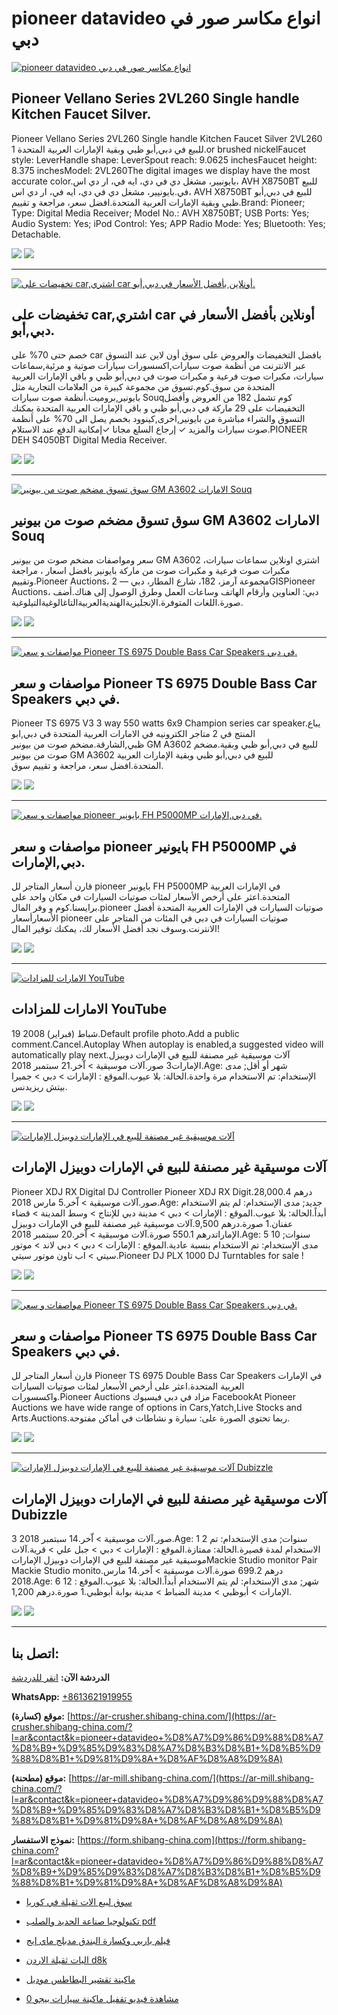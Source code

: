 # pioneer datavideo انواع مكاسر صور في دبي

<a href="https://swt.shibang-china.com/?l=ar&img&k=pioneer+datavideo+%D8%A7%D9%86%D9%88%D8%A7%D8%B9+%D9%85%D9%83%D8%A7%D8%B3%D8%B1+%D8%B5%D9%88%D8%B1+%D9%81%D9%8A+%D8%AF%D8%A8%D9%8A" target="_blank">![pioneer datavideo انواع مكاسر صور في دبي](http://static.shibang-china.com/all-800x300/1498.jpg)</a>

## Pioneer Vellano Series 2VL260 Single handle Kitchen Faucet Silver.
Pioneer Vellano Series 2VL260 Single handle Kitchen Faucet Silver 2VL260 1 للبيع في دبي,أبو ظبي وبقية الإمارات العربية المتحدة.or brushed nickelFaucet style: LeverHandle shape: LeverSpout reach: 9.0625 inchesFaucet height: 8.375 inchesModel: 2VL260The digital images we display have the most accurate color.بايونيير، مشغل دي في دي، ايه في، ار دي اس، AVH X8750BT للبيع في.بايونيير، مشغل دي في دي، ايه في، ار دي اس، AVH X8750BT للبيع في دبي,أبو ظبي وبقية الإمارات العربية المتحدة.افضل سعر، مراجعة و تقييم.Brand: Pioneer; Type: Digital Media Receiver; Model No.: AVH X8750BT; USB Ports: Yes; Audio System: Yes; iPod Control: Yes; APP Radio Mode: Yes; Bluetooth: Yes; Detachable.


<a href="https://whatsapp.shibangsoft.com/WhatsApp.php" target="_blank" title="WhatsApp">![](http://static.shibang-china.com/icon/whatsapp.png)</a> <a href="https://swt.shibang-china.com/?l=ar&icon&k=pioneer+datavideo+%D8%A7%D9%86%D9%88%D8%A7%D8%B9+%D9%85%D9%83%D8%A7%D8%B3%D8%B1+%D8%B5%D9%88%D8%B1+%D9%81%D9%8A+%D8%AF%D8%A8%D9%8A" target="_blank">![](http://static.shibang-china.com/icon/chat-ar.png)</a>

---

<a href="https://swt.shibang-china.com/?l=ar&img&k=pioneer+datavideo+%D8%A7%D9%86%D9%88%D8%A7%D8%B9+%D9%85%D9%83%D8%A7%D8%B3%D8%B1+%D8%B5%D9%88%D8%B1+%D9%81%D9%8A+%D8%AF%D8%A8%D9%8A" target="_blank">![تخفيضات على car,اشتري car أونلاين بأفضل الأسعار في دبي,أبو.](http://static.shibang-china.com/all-800x300/792.jpg)</a>

## تخفيضات على car,اشتري car أونلاين بأفضل الأسعار في دبي,أبو.
خصم حتى 70% على car بافضل التخفيضات والعروض على سوق أون لاين عند التسوق عبر الانترنت من أنظمة صوت سيارات,اكسسورات سيارات صوتية و مرئية,سماعات سيارات، مكبرات صوت فرعية و مكبرات صوت في دبي,أبو ظبي و باقي الإمارات العربية المتحدة من سوق.كوم.تسوق من مجموعة كبيرة من العلامات التجارية مثل بايونير,بروميت.أنظمة صوت سيارات Souqكوم تشمل 182 من العروض وأفضل التخفيضات على 29 ماركة في دبي,أبو ظبي و باقي الإمارات العربية المتحدة يمكنك التسوق والشراء مباشرة من بايونير,اخرى,كينوود بخصم يصل الى 70% على أنظمة صوت سيارات والمزيد ✓ إرجاع السلع مجانا ✓إمكانية الدفع عند الاستلام.PIONEER DEH S4050BT Digital Media Receiver.


<a href="https://whatsapp.shibangsoft.com/WhatsApp.php" target="_blank" title="WhatsApp">![](http://static.shibang-china.com/icon/whatsapp.png)</a> <a href="https://swt.shibang-china.com/?l=ar&icon&k=pioneer+datavideo+%D8%A7%D9%86%D9%88%D8%A7%D8%B9+%D9%85%D9%83%D8%A7%D8%B3%D8%B1+%D8%B5%D9%88%D8%B1+%D9%81%D9%8A+%D8%AF%D8%A8%D9%8A" target="_blank">![](http://static.shibang-china.com/icon/chat-ar.png)</a>

---

<a href="https://swt.shibang-china.com/?l=ar&img&k=pioneer+datavideo+%D8%A7%D9%86%D9%88%D8%A7%D8%B9+%D9%85%D9%83%D8%A7%D8%B3%D8%B1+%D8%B5%D9%88%D8%B1+%D9%81%D9%8A+%D8%AF%D8%A8%D9%8A" target="_blank">![سوق تسوق مضخم صوت من بيونير GM A3602 الامارات Souq](http://static.shibang-china.com/all-800x300/1210.jpg)</a>

## سوق تسوق مضخم صوت من بيونير GM A3602 الامارات Souq
سعر ومواصفات مضخم صوت من بيونير GM A3602 اشتري اونلاين سماعات سيارات، مكبرات صوت فرعية و مكبرات صوت من ماركة بايونير بافضل اسعار ، مراجعة وتقييم.Pioneer Auctions، مجموعة آرمز، 182، شارع المطار، دبي — 2GISPioneer Auctions، دبي: العناوين وأرقام الهاتف وساعات العمل وطرق الوصول إلى هناك.أضف صورة.اللغات المتوفرة.الإنجليزيةالهنديةالعربيةالتاغالوغيةالتيلوغية.


<a href="https://whatsapp.shibangsoft.com/WhatsApp.php" target="_blank" title="WhatsApp">![](http://static.shibang-china.com/icon/whatsapp.png)</a> <a href="https://swt.shibang-china.com/?l=ar&icon&k=pioneer+datavideo+%D8%A7%D9%86%D9%88%D8%A7%D8%B9+%D9%85%D9%83%D8%A7%D8%B3%D8%B1+%D8%B5%D9%88%D8%B1+%D9%81%D9%8A+%D8%AF%D8%A8%D9%8A" target="_blank">![](http://static.shibang-china.com/icon/chat-ar.png)</a>

---

<a href="https://swt.shibang-china.com/?l=ar&img&k=pioneer+datavideo+%D8%A7%D9%86%D9%88%D8%A7%D8%B9+%D9%85%D9%83%D8%A7%D8%B3%D8%B1+%D8%B5%D9%88%D8%B1+%D9%81%D9%8A+%D8%AF%D8%A8%D9%8A" target="_blank">![مواصفات و سعر Pioneer TS 6975 Double Bass Car Speakers في دبي.](http://static.shibang-china.com/all-800x300/903.jpg)</a>

## مواصفات و سعر Pioneer TS 6975 Double Bass Car Speakers في دبي.
Pioneer TS 6975 V3 3 way 550 watts 6x9 Champion series car speaker.يباع المنتج في 2 متاجر الكترونيه في الامارات العربية المتحدة في دبي,ابو ظبي,الشارقة.مضخم صوت من بيونير GM A3602 للبيع في دبي,أبو ظبي وبقية.مضخم صوت من بيونير GM A3602 للبيع في دبي,أبو ظبي وبقية الإمارات العربية المتحدة.افضل سعر، مراجعة و تقييم سوق.


<a href="https://whatsapp.shibangsoft.com/WhatsApp.php" target="_blank" title="WhatsApp">![](http://static.shibang-china.com/icon/whatsapp.png)</a> <a href="https://swt.shibang-china.com/?l=ar&icon&k=pioneer+datavideo+%D8%A7%D9%86%D9%88%D8%A7%D8%B9+%D9%85%D9%83%D8%A7%D8%B3%D8%B1+%D8%B5%D9%88%D8%B1+%D9%81%D9%8A+%D8%AF%D8%A8%D9%8A" target="_blank">![](http://static.shibang-china.com/icon/chat-ar.png)</a>

---

<a href="https://swt.shibang-china.com/?l=ar&img&k=pioneer+datavideo+%D8%A7%D9%86%D9%88%D8%A7%D8%B9+%D9%85%D9%83%D8%A7%D8%B3%D8%B1+%D8%B5%D9%88%D8%B1+%D9%81%D9%8A+%D8%AF%D8%A8%D9%8A" target="_blank">![مواصفات و سعر pioneer بايونير FH P5000MP في دبي,الإمارات.](http://static.shibang-china.com/all-800x300/38.jpg)</a>

## مواصفات و سعر pioneer بايونير FH P5000MP في دبي,الإمارات.
قارن أسعار المتاجر لل pioneer بايونير FH P5000MP في الإمارات العربية المتحدة.اعثر على أرخص الأسعار لمئات صوتيات السيارات في مكان واحد على برايسنا.كوم و وفر المال.pioneer صوتيات السيارات في الإمارات العربية المتحدة أفضل الأسعارأسعار pioneer صوتيات السيارات في دبي في المئات من المتاجر على الانترنت.وسوف نجد أفضل الأسعار لك، يمكنك توفير المال!


<a href="https://whatsapp.shibangsoft.com/WhatsApp.php" target="_blank" title="WhatsApp">![](http://static.shibang-china.com/icon/whatsapp.png)</a> <a href="https://swt.shibang-china.com/?l=ar&icon&k=pioneer+datavideo+%D8%A7%D9%86%D9%88%D8%A7%D8%B9+%D9%85%D9%83%D8%A7%D8%B3%D8%B1+%D8%B5%D9%88%D8%B1+%D9%81%D9%8A+%D8%AF%D8%A8%D9%8A" target="_blank">![](http://static.shibang-china.com/icon/chat-ar.png)</a>

---

<a href="https://swt.shibang-china.com/?l=ar&img&k=pioneer+datavideo+%D8%A7%D9%86%D9%88%D8%A7%D8%B9+%D9%85%D9%83%D8%A7%D8%B3%D8%B1+%D8%B5%D9%88%D8%B1+%D9%81%D9%8A+%D8%AF%D8%A8%D9%8A" target="_blank">![الامارات للمزادات YouTube](http://static.shibang-china.com/all-800x300/942.jpg)</a>

## الامارات للمزادات YouTube
19 شباط (فبراير) 2008.Default profile photo.Add a public comment.Cancel.Autoplay When autoplay is enabled,a suggested video will automatically play next.آلات موسيقية غير مصنفة للبيع في الإمارات دوبيزل الإمارات3 صور.آلات موسيقية &gt; اّخر.21 سبتمبر 2018.Age: شهر أو أقل; مدى الإستخدام: تم الاستخدام مرة واحدة.الحالة: بلا عيوب.الموقع : الإمارات &gt; دبي &gt; جميرا بيتش ريزيدنس.


<a href="https://whatsapp.shibangsoft.com/WhatsApp.php" target="_blank" title="WhatsApp">![](http://static.shibang-china.com/icon/whatsapp.png)</a> <a href="https://swt.shibang-china.com/?l=ar&icon&k=pioneer+datavideo+%D8%A7%D9%86%D9%88%D8%A7%D8%B9+%D9%85%D9%83%D8%A7%D8%B3%D8%B1+%D8%B5%D9%88%D8%B1+%D9%81%D9%8A+%D8%AF%D8%A8%D9%8A" target="_blank">![](http://static.shibang-china.com/icon/chat-ar.png)</a>

---

<a href="https://swt.shibang-china.com/?l=ar&img&k=pioneer+datavideo+%D8%A7%D9%86%D9%88%D8%A7%D8%B9+%D9%85%D9%83%D8%A7%D8%B3%D8%B1+%D8%B5%D9%88%D8%B1+%D9%81%D9%8A+%D8%AF%D8%A8%D9%8A" target="_blank">![آلات موسيقية غير مصنفة للبيع في الإمارات دوبيزل الإمارات](http://static.shibang-china.com/all-800x300/1141.jpg)</a>

## آلات موسيقية غير مصنفة للبيع في الإمارات دوبيزل الإمارات
Pioneer XDJ RX Digital DJ Controller Pioneer XDJ RX Digit.درهم 28,000.4 صور.آلات موسيقية &gt; اّخر.5 مارس 2018.Age: جديد; مدى الإستخدام: لم يتم الاستخدام أبداً.الحالة: بلا عيوب.الموقع : الإمارات &gt; دبي &gt; مدينة دبي للإنتاج &gt; وسط المدينة &gt; قضاء عفنان.1 صورة.درهم 9,500.آلات موسيقية غير مصنفة للبيع في الإمارات دوبيزل الإماراتدرهم 550.1 صورة.آلات موسيقية &gt; اّخر.20 سبتمبر 2018.Age: 5 10 سنوات; مدى الإستخدام: تم الاستخدام بنسبة عادية.الموقع : الإمارات &gt; دبي &gt; دبي لاند &gt; موتور سيتي &gt; اب تاون موتور سيتي.Pioneer DJ PLX 1000 DJ Turntables for sale !


<a href="https://whatsapp.shibangsoft.com/WhatsApp.php" target="_blank" title="WhatsApp">![](http://static.shibang-china.com/icon/whatsapp.png)</a> <a href="https://swt.shibang-china.com/?l=ar&icon&k=pioneer+datavideo+%D8%A7%D9%86%D9%88%D8%A7%D8%B9+%D9%85%D9%83%D8%A7%D8%B3%D8%B1+%D8%B5%D9%88%D8%B1+%D9%81%D9%8A+%D8%AF%D8%A8%D9%8A" target="_blank">![](http://static.shibang-china.com/icon/chat-ar.png)</a>

---

<a href="https://swt.shibang-china.com/?l=ar&img&k=pioneer+datavideo+%D8%A7%D9%86%D9%88%D8%A7%D8%B9+%D9%85%D9%83%D8%A7%D8%B3%D8%B1+%D8%B5%D9%88%D8%B1+%D9%81%D9%8A+%D8%AF%D8%A8%D9%8A" target="_blank">![مواصفات و سعر Pioneer TS 6975 Double Bass Car Speakers في دبي.](http://static.shibang-china.com/all-800x300/763.jpg)</a>

## مواصفات و سعر Pioneer TS 6975 Double Bass Car Speakers في دبي.
قارن أسعار المتاجر لل Pioneer TS 6975 Double Bass Car Speakers في الإمارات العربية المتحدة.اعثر على أرخص الأسعار لمئات صوتيات السيارات واكسسورات.Pioneer Auctions مزاد في دبي فيسبوك FacebookAt Pioneer Auctions we have wide range of options in Cars,Yatch,Live Stocks and Arts.Auctions.ربما تحتوي الصورة على: سيارة و نشاطات في أماكن مفتوحة.


<a href="https://whatsapp.shibangsoft.com/WhatsApp.php" target="_blank" title="WhatsApp">![](http://static.shibang-china.com/icon/whatsapp.png)</a> <a href="https://swt.shibang-china.com/?l=ar&icon&k=pioneer+datavideo+%D8%A7%D9%86%D9%88%D8%A7%D8%B9+%D9%85%D9%83%D8%A7%D8%B3%D8%B1+%D8%B5%D9%88%D8%B1+%D9%81%D9%8A+%D8%AF%D8%A8%D9%8A" target="_blank">![](http://static.shibang-china.com/icon/chat-ar.png)</a>

---

<a href="https://swt.shibang-china.com/?l=ar&img&k=pioneer+datavideo+%D8%A7%D9%86%D9%88%D8%A7%D8%B9+%D9%85%D9%83%D8%A7%D8%B3%D8%B1+%D8%B5%D9%88%D8%B1+%D9%81%D9%8A+%D8%AF%D8%A8%D9%8A" target="_blank">![آلات موسيقية غير مصنفة للبيع في الإمارات دوبيزل الإمارات Dubizzle](http://static.shibang-china.com/all-800x300/1101.jpg)</a>

## آلات موسيقية غير مصنفة للبيع في الإمارات دوبيزل الإمارات Dubizzle
3 صور.آلات موسيقية &gt; اّخر.14 سبتمبر 2018.Age: 1 2 سنوات; مدى الإستخدام: تم الاستخدام لمدة قصيرة.الحالة: ممتازة.الموقع : الإمارات &gt; دبي &gt; جبل علي &gt; قرية.آلات موسيقية غير مصنفة للبيع في الإمارات دوبيزل الإماراتMackie Studio monitor Pair Mackie Studio monito.درهم 699.2 صورة.آلات موسيقية &gt; اّخر.14 مارس 2018.Age: 6 12 شهر; مدى الإستخدام: لم يتم الاستخدام أبداً.الحالة: بلا عيوب.الموقع : الإمارات &gt; أبوظبي &gt; مدينة الضباط &gt; مدينة بوابة أبوظبي.1 صورة.درهم 1,200.


<a href="https://whatsapp.shibangsoft.com/WhatsApp.php" target="_blank" title="WhatsApp">![](http://static.shibang-china.com/icon/whatsapp.png)</a> <a href="https://swt.shibang-china.com/?l=ar&icon&k=pioneer+datavideo+%D8%A7%D9%86%D9%88%D8%A7%D8%B9+%D9%85%D9%83%D8%A7%D8%B3%D8%B1+%D8%B5%D9%88%D8%B1+%D9%81%D9%8A+%D8%AF%D8%A8%D9%8A" target="_blank">![](http://static.shibang-china.com/icon/chat-ar.png)</a>

---
## اتصل بنا:

**الدردشة الآن:** [انقر للدردشة](https://swt.shibang-china.com?l=ar&contact&k=pioneer+datavideo+%D8%A7%D9%86%D9%88%D8%A7%D8%B9+%D9%85%D9%83%D8%A7%D8%B3%D8%B1+%D8%B5%D9%88%D8%B1+%D9%81%D9%8A+%D8%AF%D8%A8%D9%8A)

**WhatsApp:**  [+8613621919955](https://whatsapp.shibangsoft.com/WhatsApp.php)

**موقع (كسارة):** [https://ar-crusher.shibang-china.com/](https://ar-crusher.shibang-china.com/?l=ar&contact&k=pioneer+datavideo+%D8%A7%D9%86%D9%88%D8%A7%D8%B9+%D9%85%D9%83%D8%A7%D8%B3%D8%B1+%D8%B5%D9%88%D8%B1+%D9%81%D9%8A+%D8%AF%D8%A8%D9%8A)

**موقع (مطحنة):** [https://ar-mill.shibang-china.com/](https://ar-mill.shibang-china.com/?l=ar&contact&k=pioneer+datavideo+%D8%A7%D9%86%D9%88%D8%A7%D8%B9+%D9%85%D9%83%D8%A7%D8%B3%D8%B1+%D8%B5%D9%88%D8%B1+%D9%81%D9%8A+%D8%AF%D8%A8%D9%8A)

**نموذج الاستفسار:** [https://form.shibang-china.com](https://form.shibang-china.com?l=ar&contact&k=pioneer+datavideo+%D8%A7%D9%86%D9%88%D8%A7%D8%B9+%D9%85%D9%83%D8%A7%D8%B3%D8%B1+%D8%B5%D9%88%D8%B1+%D9%81%D9%8A+%D8%AF%D8%A8%D9%8A)

* [سوق لبيع الات ثقيلة في كوريا](../16/%D8%B3%D9%88%D9%82%20%D9%84%D8%A8%D9%8A%D8%B9%20%D8%A7%D9%84%D8%A7%D8%AA%20%D8%AB%D9%82%D9%8A%D9%84%D8%A9%20%D9%81%D9%8A%20%D9%83%D9%88%D8%B1%D9%8A%D8%A7.md)

* [تكنولوجيا صناعة الحديد والصلب pdf](../18/%D8%AA%D9%83%D9%86%D9%88%D9%84%D9%88%D8%AC%D9%8A%D8%A7%20%D8%B5%D9%86%D8%A7%D8%B9%D8%A9%20%D8%A7%D9%84%D8%AD%D8%AF%D9%8A%D8%AF%20%D9%88%D8%A7%D9%84%D8%B5%D9%84%D8%A8%20pdf.md)

* [فيلم باربي وكسارة البندق مدبلج ماي إيج](../16/%D9%81%D9%8A%D9%84%D9%85%20%D8%A8%D8%A7%D8%B1%D8%A8%D9%8A%20%D9%88%D9%83%D8%B3%D8%A7%D8%B1%D8%A9%20%D8%A7%D9%84%D8%A8%D9%86%D8%AF%D9%82%20%D9%85%D8%AF%D8%A8%D9%84%D8%AC%20%D9%85%D8%A7%D9%8A%20%D8%A5%D9%8A%D8%AC.md)

* [اليات ثقيلة الاردن d8k](../17/%D8%A7%D9%84%D9%8A%D8%A7%D8%AA%20%D8%AB%D9%82%D9%8A%D9%84%D8%A9%20%D8%A7%D9%84%D8%A7%D8%B1%D8%AF%D9%86%20d8k.md)

* [ماكينة تقشير البطاطس موديل](../19/%D9%85%D8%A7%D9%83%D9%8A%D9%86%D8%A9%20%D8%AA%D9%82%D8%B4%D9%8A%D8%B1%20%D8%A7%D9%84%D8%A8%D8%B7%D8%A7%D8%B7%D8%B3%20%D9%85%D9%88%D8%AF%D9%8A%D9%84.md)

* [مشاهدة فيديو تقفيل ماكينة سيارات بيجو 0](../16/%D9%85%D8%B4%D8%A7%D9%87%D8%AF%D8%A9%20%D9%81%D9%8A%D8%AF%D9%8A%D9%88%20%D8%AA%D9%82%D9%81%D9%8A%D9%84%20%D9%85%D8%A7%D9%83%D9%8A%D9%86%D8%A9%20%D8%B3%D9%8A%D8%A7%D8%B1%D8%A7%D8%AA%20%D8%A8%D9%8A%D8%AC%D9%88%200.md)